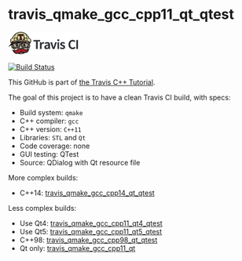 # travis_qmake_gcc_cpp11_qt_qtest

[![Travis CI logo](TravisCI.png)](https://travis-ci.org)

[![Build Status](https://travis-ci.org/richelbilderbeek/travis_qmake_gcc_cpp11_qt_qtest.svg?branch=master)](https://travis-ci.org/richelbilderbeek/travis_qmake_gcc_cpp11_qt_qtest)

This GitHub is part of [the Travis C++ Tutorial](https://github.com/richelbilderbeek/travis_cpp_tutorial).

The goal of this project is to have a clean Travis CI build, with specs:
 * Build system: `qmake`
 * C++ compiler: `gcc`
 * C++ version: `C++11`
 * Libraries: `STL` and `Qt`
 * Code coverage: none
 * GUI testing: QTest
 * Source: QDialog with Qt resource file

More complex builds:
 * C++14: [travis_qmake_gcc_cpp14_qt_qtest](https://www.github.com/richelbilderbeek/travis_qmake_gcc_cpp14_qt_qtest)

Less complex builds:
 * Use Qt4: [travis_qmake_gcc_cpp11_qt4_qtest](https://www.github.com/richelbilderbeek/travis_qmake_gcc_cpp11_qt4_qtest)
 * Use Qt5: [travis_qmake_gcc_cpp11_qt5_qtest](https://www.github.com/richelbilderbeek/travis_qmake_gcc_cpp11_qt5_qtest)
 * C++98: [travis_qmake_gcc_cpp98_qt_qtest](https://www.github.com/richelbilderbeek/travis_qmake_gcc_cpp98_qt_qtest)
 * Qt only: [travis_qmake_gcc_cpp11_qt](https://www.github.com/richelbilderbeek/travis_qmake_gcc_cpp11_qt)
